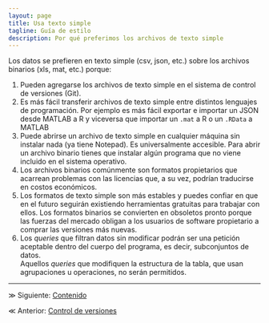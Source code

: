 ```yaml
---
layout: page
title: Usa texto simple
tagline: Guía de estilo
description: Por qué preferimos los archivos de texto simple
---
```


Los datos se prefieren en texto simple (csv, json, etc.) sobre los archivos binarios (xls, mat, etc.) porque:

1. Pueden agregarse los archivos de texto simple en el sistema de control de versiones (Git).
1. Es más fácil transferir archivos de texto simple entre distintos lenguajes de programación. Por ejemplo es más fácil exportar e importar un JSON desde MATLAB a R y viceversa que importar un `.mat` a R o un `.RData` a MATLAB
1. Puede abrirse un archivo de texto simple en cualquier máquina sin instalar nada (ya tiene Notepad). Es universalmente accesible. Para abrir un archivo binario tienes que instalar algún programa que no viene incluido en el sistema operativo.
1. Los archivos binarios comúnmente son formatos propietarios que acarrean problemas con las licencias que, a su vez, podrían traducirse en costos económicos.
1. Los formatos de texto simple son más estables y puedes confiar en que en el futuro seguirán existiendo herramientas gratuitas para trabajar con ellos. Los formatos binarios se convierten en obsoletos pronto porque las fuerzas del mercado obligan a los usuarios de software propietario a comprar las versiones más nuevas.
1. Los _queries_  que filtran datos sin modificar podrán ser una petición aceptable dentro del cuerpo del programa, es decir, subconjuntos de datos.  
Aquellos _queries_ que modifiquen la estructura de la tabla, que usan agrupaciones u operaciones, no serán permitidos. 

---

&#8811; Siguiente: [Contenido](index.html)

&#8810; Anterior: [Control de versiones](control_de_versiones.html)